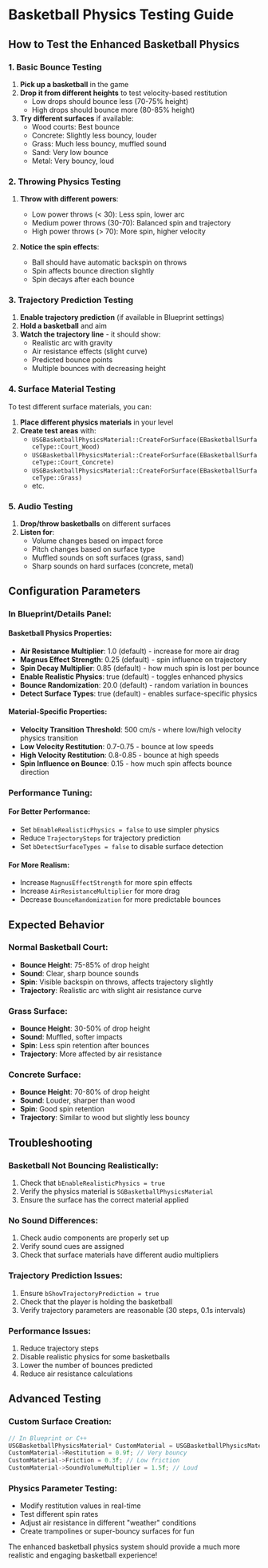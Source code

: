 # Basketball Physics Testing Guide

## How to Test the Enhanced Basketball Physics

### 1. Basic Bounce Testing

1. **Pick up a basketball** in the game
2. **Drop it from different heights** to test velocity-based restitution
   - Low drops should bounce less (70-75% height)
   - High drops should bounce more (80-85% height)
3. **Try different surfaces** if available:
   - Wood courts: Best bounce
   - Concrete: Slightly less bouncy, louder
   - Grass: Much less bouncy, muffled sound
   - Sand: Very low bounce
   - Metal: Very bouncy, loud

### 2. Throwing Physics Testing

1. **Throw with different powers**:
   - Low power throws (< 30): Less spin, lower arc
   - Medium power throws (30-70): Balanced spin and trajectory
   - High power throws (> 70): More spin, higher velocity

2. **Notice the spin effects**:
   - Ball should have automatic backspin on throws
   - Spin affects bounce direction slightly
   - Spin decays after each bounce

### 3. Trajectory Prediction Testing

1. **Enable trajectory prediction** (if available in Blueprint settings)
2. **Hold a basketball** and aim
3. **Watch the trajectory line** - it should show:
   - Realistic arc with gravity
   - Air resistance effects (slight curve)
   - Predicted bounce points
   - Multiple bounces with decreasing height

### 4. Surface Material Testing

To test different surface materials, you can:

1. **Place different physics materials** in your level
2. **Create test areas** with:
   - `USGBasketballPhysicsMaterial::CreateForSurface(EBasketballSurfaceType::Court_Wood)`
   - `USGBasketballPhysicsMaterial::CreateForSurface(EBasketballSurfaceType::Court_Concrete)`
   - `USGBasketballPhysicsMaterial::CreateForSurface(EBasketballSurfaceType::Grass)`
   - etc.

### 5. Audio Testing

1. **Drop/throw basketballs** on different surfaces
2. **Listen for**:
   - Volume changes based on impact force
   - Pitch changes based on surface type
   - Muffled sounds on soft surfaces (grass, sand)
   - Sharp sounds on hard surfaces (concrete, metal)

## Configuration Parameters

### In Blueprint/Details Panel:

#### Basketball Physics Properties:
- **Air Resistance Multiplier**: 1.0 (default) - increase for more air drag
- **Magnus Effect Strength**: 0.25 (default) - spin influence on trajectory
- **Spin Decay Multiplier**: 0.85 (default) - how much spin is lost per bounce
- **Enable Realistic Physics**: true (default) - toggles enhanced physics
- **Bounce Randomization**: 20.0 (default) - random variation in bounces
- **Detect Surface Types**: true (default) - enables surface-specific physics

#### Material-Specific Properties:
- **Velocity Transition Threshold**: 500 cm/s - where low/high velocity physics transition
- **Low Velocity Restitution**: 0.7-0.75 - bounce at low speeds
- **High Velocity Restitution**: 0.8-0.85 - bounce at high speeds
- **Spin Influence on Bounce**: 0.15 - how much spin affects bounce direction

### Performance Tuning:

#### For Better Performance:
- Set `bEnableRealisticPhysics = false` to use simpler physics
- Reduce `TrajectorySteps` for trajectory prediction
- Set `bDetectSurfaceTypes = false` to disable surface detection

#### For More Realism:
- Increase `MagnusEffectStrength` for more spin effects
- Increase `AirResistanceMultiplier` for more drag
- Decrease `BounceRandomization` for more predictable bounces

## Expected Behavior

### Normal Basketball Court:
- **Bounce Height**: 75-85% of drop height
- **Sound**: Clear, sharp bounce sounds
- **Spin**: Visible backspin on throws, affects trajectory slightly
- **Trajectory**: Realistic arc with slight air resistance curve

### Grass Surface:
- **Bounce Height**: 30-50% of drop height
- **Sound**: Muffled, softer impacts
- **Spin**: Less spin retention after bounces
- **Trajectory**: More affected by air resistance

### Concrete Surface:
- **Bounce Height**: 70-80% of drop height
- **Sound**: Louder, sharper than wood
- **Spin**: Good spin retention
- **Trajectory**: Similar to wood but slightly less bouncy

## Troubleshooting

### Basketball Not Bouncing Realistically:
1. Check that `bEnableRealisticPhysics = true`
2. Verify the physics material is `SGBasketballPhysicsMaterial`
3. Ensure the surface has the correct material applied

### No Sound Differences:
1. Check audio components are properly set up
2. Verify sound cues are assigned
3. Check that surface materials have different audio multipliers

### Trajectory Prediction Issues:
1. Ensure `bShowTrajectoryPrediction = true`
2. Check that the player is holding the basketball
3. Verify trajectory parameters are reasonable (30 steps, 0.1s intervals)

### Performance Issues:
1. Reduce trajectory steps
2. Disable realistic physics for some basketballs
3. Lower the number of bounces predicted
4. Reduce air resistance calculations

## Advanced Testing

### Custom Surface Creation:
```cpp
// In Blueprint or C++
USGBasketballPhysicsMaterial* CustomMaterial = USGBasketballPhysicsMaterial::CreateForSurface(EBasketballSurfaceType::Custom);
CustomMaterial->Restitution = 0.9f; // Very bouncy
CustomMaterial->Friction = 0.3f; // Low friction
CustomMaterial->SoundVolumeMultiplier = 1.5f; // Loud
```

### Physics Parameter Testing:
- Modify restitution values in real-time
- Test different spin rates
- Adjust air resistance in different "weather" conditions
- Create trampolines or super-bouncy surfaces for fun

The enhanced basketball physics system should provide a much more realistic and engaging basketball experience!